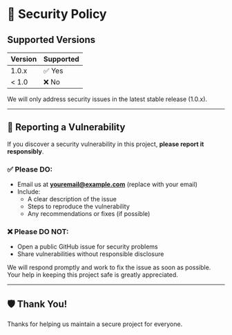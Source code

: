 # 🔐 Security Policy

## Supported Versions

| Version | Supported          |
|---------|--------------------|
| 1.0.x   | ✅ Yes              |
| < 1.0   | ❌ No               |

We will only address security issues in the latest stable release (1.0.x).

---

## 📣 Reporting a Vulnerability

If you discover a security vulnerability in this project, **please report it responsibly**.

### ✅ Please DO:
- Email us at **youremail@example.com** (replace with your email)
- Include:
  - A clear description of the issue
  - Steps to reproduce the vulnerability
  - Any recommendations or fixes (if possible)

### ❌ Please DO NOT:
- Open a public GitHub issue for security problems
- Share vulnerabilities without responsible disclosure

We will respond promptly and work to fix the issue as soon as possible. Your help in keeping this project safe is greatly appreciated.

---

## 🛡️ Thank You!

Thanks for helping us maintain a secure project for everyone.
